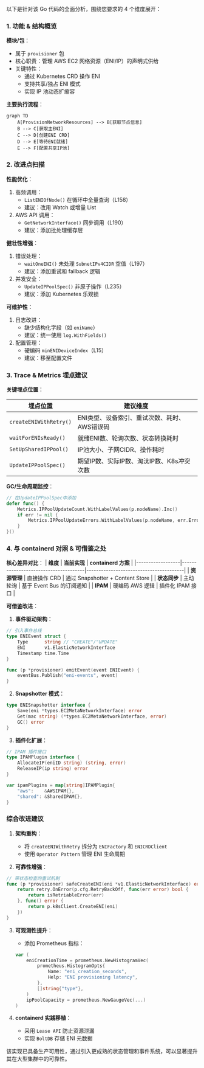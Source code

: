 以下是针对该 Go 代码的全面分析，围绕您要求的 4 个维度展开：

### 1. 功能 & 结构概览

**模块/包**：
- 属于 `provisioner` 包
- 核心职责：管理 AWS EC2 网络资源（ENI/IP）的声明式供给
- 关键特性：
  - 通过 Kubernetes CRD 操作 ENI
  - 支持共享/独占 ENI 模式
  - 实现 IP 池动态扩缩容

**主要执行流程**：
```mermaid
graph TD
    A[ProvisionNetworkResources] --> B[获取节点信息]
    B --> C[获取主ENI]
    C --> D[创建ENI CRD]
    D --> E[等待ENI就绪]
    E --> F[配置共享IP池]
```

### 2. 改进点扫描

**性能优化**：
1. 高频调用：
   - `ListENIOfNode()` 在循环中全量查询（L158）
   - 建议：改用 Watch 或增量 List
2. AWS API 调用：
   - `GetNetworkInterface()` 同步调用（L190）
   - 建议：添加批处理缓存层

**健壮性增强**：
1. 错误处理：
   - `waitOneENI()` 未处理 `SubnetIPv4CIDR` 空值（L197）
   - 建议：添加重试和 fallback 逻辑
2. 并发安全：
   - `UpdateIPPoolSpec()` 非原子操作（L235）
   - 建议：添加 Kubernetes 乐观锁

**可维护性**：
1. 日志改进：
   - 缺少结构化字段（如 `eniName`）
   - 建议：统一使用 `log.WithFields()`
2. 配置管理：
   - 硬编码 `minENIDeviceIndex`（L15）
   - 建议：移至配置文件

### 3. Trace & Metrics 埋点建议

**关键埋点位置**：

| 埋点位置                  | 建议维度                                                                 |
|---------------------------|--------------------------------------------------------------------------|
| `createENIWithRetry()`    | ENI类型、设备索引、重试次数、耗时、AWS错误码                            |
| `waitForENIsReady()`      | 就绪ENI数、轮询次数、状态转换耗时                                       |
| `SetUpSharedIPPool()`     | IP池大小、子网CIDR、操作耗时                                            |
| `UpdateIPPoolSpec()`      | 期望IP数、实际IP数、淘汰IP数、K8s冲突次数                               |

**GC/生命周期监控**：
```go
// 在UpdateIPPoolSpec中添加
defer func() {
    Metrics.IPPoolUpdateCount.WithLabelValues(p.nodeName).Inc()
    if err != nil {
        Metrics.IPPoolUpdateErrors.WithLabelValues(p.nodeName, err.Error()).Inc()
    }
}()
```

### 4. 与 containerd 对照 & 可借鉴之处

**核心差异对比**：
| **维度**         | **当前实现**                          | **containerd 方案**                     |
|------------------|--------------------------------------|----------------------------------------|
| **资源管理**     | 直接操作 CRD                         | 通过 Snapshotter + Content Store       |
| **状态同步**     | 主动轮询                             | 基于 Event Bus 的订阅通知              |
| **IPAM**         | 硬编码 AWS 逻辑                      | 插件化 IPAM 接口                       |

**可借鉴改进**：
1. **事件驱动架构**：
```go
// 引入事件总线
type ENIEvent struct {
    Type      string // "CREATE"/"UPDATE"
    ENI       v1.ElasticNetworkInterface
    Timestamp time.Time
}

func (p *provisioner) emitEvent(event ENIEvent) {
    eventBus.Publish("eni-events", event)
}
```

2. **Snapshotter 模式**：
```go
type ENISnapshotter interface {
    Save(eni *types.EC2MetaNetworkInterface) error
    Get(mac string) (*types.EC2MetaNetworkInterface, error)
    GC() error
}
```

3. **插件化扩展**：
```go
// IPAM 插件接口
type IPAMPlugin interface {
    AllocateIP(eniID string) (string, error)
    ReleaseIP(ip string) error
}

var ipamPlugins = map[string]IPAMPlugin{
    "aws":    &AWSIPAM{},
    "shared": &SharedIPAM{},
}
```

### 综合改进建议

1. **架构重构**：
   - 将 `createENIWithRetry` 拆分为 `ENIFactory` 和 `ENICRDClient`
   - 使用 `Operator Pattern` 管理 ENI 生命周期

2. **可靠性增强**：
```go
// 带状态检查的重试机制
func (p *provisioner) safeCreateENI(eni *v1.ElasticNetworkInterface) error {
    return retry.OnError(p.cfg.RetryBackOff, func(err error) bool {
        return isRetriableError(err)
    }, func() error {
        return p.k8sClient.CreateENI(eni)
    })
}
```

3. **可观测性提升**：
   - 添加 Prometheus 指标：
   ```go
   var (
       eniCreationTime = prometheus.NewHistogramVec(
           prometheus.HistogramOpts{
               Name: "eni_creation_seconds",
               Help: "ENI provisioning latency",
           },
           []string{"type"},
       )
       ipPoolCapacity = prometheus.NewGaugeVec(...)
   )
   ```

4. **containerd 实践移植**：
   - 采用 `Lease API` 防止资源泄漏
   - 实现 `BoltDB` 存储 ENI 元数据

该实现已具备生产可用性，通过引入更成熟的状态管理和事件系统，可以显著提升其在大型集群中的可靠性。